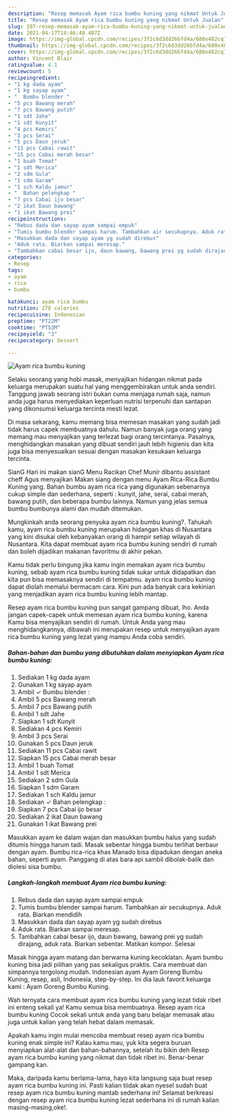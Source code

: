 ```yaml
---
description: "Resep memasak Ayam rica bumbu kuning yang nikmat Untuk Jualan"
title: "Resep memasak Ayam rica bumbu kuning yang nikmat Untuk Jualan"
slug: 197-resep-memasak-ayam-rica-bumbu-kuning-yang-nikmat-untuk-jualan
date: 2021-04-17T14:46:49.407Z
image: https://img-global.cpcdn.com/recipes/3f2c6d3dd266fd4a/680x482cq70/ayam-rica-bumbu-kuning-foto-resep-utama.jpg
thumbnail: https://img-global.cpcdn.com/recipes/3f2c6d3dd266fd4a/680x482cq70/ayam-rica-bumbu-kuning-foto-resep-utama.jpg
cover: https://img-global.cpcdn.com/recipes/3f2c6d3dd266fd4a/680x482cq70/ayam-rica-bumbu-kuning-foto-resep-utama.jpg
author: Vincent Blair
ratingvalue: 4.1
reviewcount: 5
recipeingredient:
- "1 kg dada ayam"
- "1 kg sayap ayam"
- "  Bumbu blender "
- "5 pcs Bawang merah"
- "7 pcs Bawang putih"
- "1 sdt Jahe"
- "1 sdt Kunyit"
- "4 pcs Kemiri"
- "3 pcs Serai"
- "5 pcs Daun jeruk"
- "11 pcs Cabai rawit"
- "15 pcs Cabai merah besar"
- "1 buah Tomat"
- "1 sdt Merica"
- "2 sdm Gula"
- "1 sdm Garam"
- "1 sch Kaldu jamur"
- "  Bahan pelengkap "
- "7 pcs Cabai ijo besar"
- "2 ikat Daun bawang"
- "1 ikat Bawang prei"
recipeinstructions:
- "Rebus dada dan sayap ayam sampai empuk"
- "Tumis bumbu blender sampai harum. Tambahkan air secukupnya. Aduk rata. Biarkan mendidih"
- "Masukkan dada dan sayap ayam yg sudah direbus"
- "Aduk rata. Biarkan sampai meresap."
- "Tambahkan cabai besar ijo, daun bawang, bawang prei yg sudah dirajang, aduk rata. Biarkan sebentar. Matikan kompor. Selesai"
categories:
- Resep
tags:
- ayam
- rica
- bumbu

katakunci: ayam rica bumbu 
nutrition: 278 calories
recipecuisine: Indonesian
preptime: "PT22M"
cooktime: "PT53M"
recipeyield: "3"
recipecategory: Dessert

---
```



![Ayam rica bumbu kuning](https://img-global.cpcdn.com/recipes/3f2c6d3dd266fd4a/680x482cq70/ayam-rica-bumbu-kuning-foto-resep-utama.jpg)

Selaku seorang yang hobi masak, menyajikan hidangan nikmat pada keluarga merupakan suatu hal yang menggembirakan untuk anda sendiri. Tanggung jawab seorang istri bukan cuma menjaga rumah saja, namun anda juga harus menyediakan keperluan nutrisi terpenuhi dan santapan yang dikonsumsi keluarga tercinta mesti lezat.

Di masa  sekarang, kamu memang bisa memesan masakan yang sudah jadi tidak harus capek membuatnya dahulu. Namun banyak juga orang yang memang mau menyajikan yang terlezat bagi orang tercintanya. Pasalnya, menghidangkan masakan yang dibuat sendiri jauh lebih higienis dan kita juga bisa menyesuaikan sesuai dengan masakan kesukaan keluarga tercinta. 

SianG Hari ini makan sianG Menu Racikan Chef Munir dibantu assistant cheff Agus menyajikan Makan siang dengan menu Ayam Rica-Rica Bumbu Kuning yang. Bahan bumbu ayam rica rica yang digunakan sebenarnya cukup simple dan sederhana, seperti : kunyit, jahe, serai, cabai merah, bawang putih, dan beberapa bumbu lainnya. Namun yang jelas semua bumbu bumbunya alami dan mudah ditemukan.

Mungkinkah anda seorang penyuka ayam rica bumbu kuning?. Tahukah kamu, ayam rica bumbu kuning merupakan hidangan khas di Nusantara yang kini disukai oleh kebanyakan orang di hampir setiap wilayah di Nusantara. Kita dapat membuat ayam rica bumbu kuning sendiri di rumah dan boleh dijadikan makanan favoritmu di akhir pekan.

Kamu tidak perlu bingung jika kamu ingin memakan ayam rica bumbu kuning, sebab ayam rica bumbu kuning tidak sukar untuk didapatkan dan kita pun bisa memasaknya sendiri di tempatmu. ayam rica bumbu kuning dapat diolah memalui bermacam cara. Kini pun ada banyak cara kekinian yang menjadikan ayam rica bumbu kuning lebih mantap.

Resep ayam rica bumbu kuning pun sangat gampang dibuat, lho. Anda jangan capek-capek untuk memesan ayam rica bumbu kuning, karena Kamu bisa menyajikan sendiri di rumah. Untuk Anda yang mau menghidangkannya, dibawah ini merupakan resep untuk menyajikan ayam rica bumbu kuning yang lezat yang mampu Anda coba sendiri.

<!--inarticleads1-->

##### Bahan-bahan dan bumbu yang dibutuhkan dalam menyiapkan Ayam rica bumbu kuning:

1. Sediakan 1 kg dada ayam
1. Gunakan 1 kg sayap ayam
1. Ambil  ✓ Bumbu blender :
1. Ambil 5 pcs Bawang merah
1. Ambil 7 pcs Bawang putih
1. Ambil 1 sdt Jahe
1. Siapkan 1 sdt Kunyit
1. Sediakan 4 pcs Kemiri
1. Ambil 3 pcs Serai
1. Gunakan 5 pcs Daun jeruk
1. Sediakan 11 pcs Cabai rawit
1. Siapkan 15 pcs Cabai merah besar
1. Ambil 1 buah Tomat
1. Ambil 1 sdt Merica
1. Sediakan 2 sdm Gula
1. Siapkan 1 sdm Garam
1. Sediakan 1 sch Kaldu jamur
1. Sediakan  ✓ Bahan pelengkap :
1. Siapkan 7 pcs Cabai ijo besar
1. Sediakan 2 ikat Daun bawang
1. Gunakan 1 ikat Bawang prei


Masukkan ayam ke dalam wajan dan masukkan bumbu halus yang sudah ditumis hingga harum tadi. Masak sebentar hingga bumbu terlihat berbaur dengan ayam. Bumbu rica-rica khas Manado bisa dipadukan dengan aneka bahan, seperti ayam. Panggang di atas bara api sambil dibolak-balik dan diolesi sisa bumbu. 

<!--inarticleads2-->

##### Langkah-langkah membuat Ayam rica bumbu kuning:

1. Rebus dada dan sayap ayam sampai empuk
1. Tumis bumbu blender sampai harum. Tambahkan air secukupnya. Aduk rata. Biarkan mendidih
1. Masukkan dada dan sayap ayam yg sudah direbus
1. Aduk rata. Biarkan sampai meresap.
1. Tambahkan cabai besar ijo, daun bawang, bawang prei yg sudah dirajang, aduk rata. Biarkan sebentar. Matikan kompor. Selesai


Masak hingga ayam matang dan berwarna kuning kecoklatan. Ayam bumbu kuning bisa jadi pilihan yang pas sekaligus praktis. Cara membuat dan simpannya tergolong mudah. Indonesian ayam Ayam Goreng Bumbu Kuning, resep, asli, Indonesia, step-by-step. Ini dia lauk favorit keluarga kami : Ayam Goreng Bumbu Kuning. 

Wah ternyata cara membuat ayam rica bumbu kuning yang lezat tidak ribet ini enteng sekali ya! Kamu semua bisa membuatnya. Resep ayam rica bumbu kuning Cocok sekali untuk anda yang baru belajar memasak atau juga untuk kalian yang telah hebat dalam memasak.

Apakah kamu ingin mulai mencoba membuat resep ayam rica bumbu kuning enak simple ini? Kalau kamu mau, yuk kita segera buruan menyiapkan alat-alat dan bahan-bahannya, setelah itu bikin deh Resep ayam rica bumbu kuning yang nikmat dan tidak ribet ini. Benar-benar gampang kan. 

Maka, daripada kamu berlama-lama, hayo kita langsung saja buat resep ayam rica bumbu kuning ini. Pasti kalian tiidak akan nyesel sudah buat resep ayam rica bumbu kuning mantab sederhana ini! Selamat berkreasi dengan resep ayam rica bumbu kuning lezat sederhana ini di rumah kalian masing-masing,oke!.

